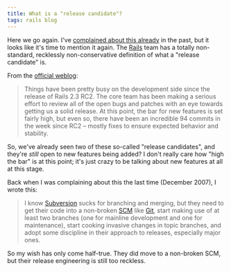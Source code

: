 ```yaml
---
title: What is a "release candidate"?
tags: rails blog
---
```


Here we go again. I've [complained about this already](http://wincent.com/a/about/wincent/weblog/archives/2007/12/what_is_a_relea.php) in the past, but it looks like it's time to mention it again. The [Rails](/wiki/Rails) team has a totally non-standard, recklessly non-conservative definition of what a "release candidate" is.

From the [official weblog](http://weblog.rubyonrails.org/2009/3/13/this-week-in-edge-rails):

> Things have been pretty busy on the development side since the release of Rails 2.3 RC2. The core team has been making a serious effort to review all of the open bugs and patches with an eye towards getting us a solid release. At this point, the bar for new features is set fairly high, but even so, there have been an incredible 94 commits in the week since RC2 – mostly fixes to ensure expected behavior and stability.

So, we've already seen two of these so-called "release candidates", and they're _still_ open to new features being added? I don't really care how "high the bar" is at this point; it's just crazy to be talking about new features at all at this stage.

Back when I was complaining about this the last time (December 2007), I wrote this:

> I know [Subversion](/wiki/Subversion) sucks for branching and merging, but they need to get their code into a non-broken [SCM](/wiki/SCM) like [Git](/wiki/Git), start making use of at least two branches (one for mainline development and one for maintenance), start cooking invasive changes in topic branches, and adopt some discipline in their approach to releases, especially major ones.

So my wish has only come half-true. They did move to a non-broken SCM, but their release engineering is still too reckless.
